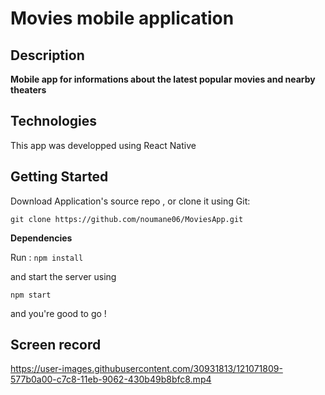 # Movies mobile application
## Description 
**Mobile app for informations about the latest popular movies and nearby theaters**
## Technologies 
This app was developped using React Native

## Getting Started 
Download Application's source repo  , or clone it using Git:

`git clone https://github.com/noumane06/MoviesApp.git`

**Dependencies** 

Run : 
`npm install` 

and start the server using 

`npm start` 

and you're good to go !

## Screen record
https://user-images.githubusercontent.com/30931813/121071809-577b0a00-c7c8-11eb-9062-430b49b8bfc8.mp4


